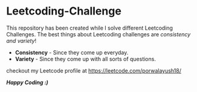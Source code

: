 # Leetcoding-Challenge

This repository has been created while I solve different Leetcoding Challenges.
The best things about Leetcoding challenges are *consistency and variety*!
* **Consistency** - Since they come up everyday.
* **Variety** - Since they come up with all sorts of questions.

checkout my Leetcode profile at https://leetcode.com/porwalayush18/

***Happy Coding :)***
